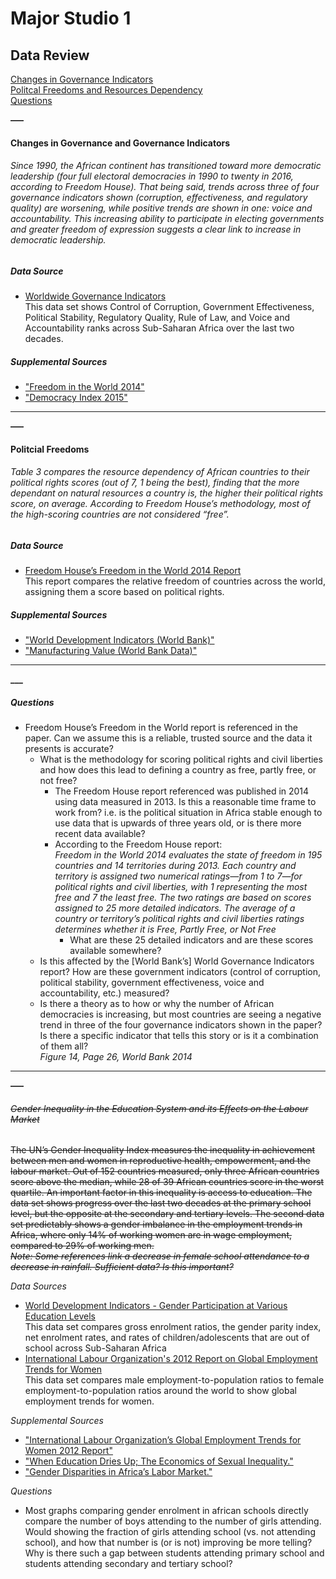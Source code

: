 # Major Studio 1

## Data Review
[Changes in Governance Indicators](#gov)  
[Politcal Freedoms and Resources Dependency](#freedoms)  
[Questions](#questions)  

**–––**<a name="gov"></a>
#### Changes in Governance and Governance Indicators
###### Since 1990, the African continent has transitioned toward more democratic leadership (four full electoral democracies in 1990 to twenty in 2016, according to Freedom House). That being said, trends across three of four governance indicators shown (corruption, effectiveness, and regulatory quality) are worsening, while positive trends are shown in one: voice and accountability. This increasing ability to participate in electing governments and greater freedom of expression suggests a clear link to increase in democratic leadership.  

##### *Data Source*  
* [Worldwide Governance Indicators](http://databank.worldbank.org/data/Governance/id/398b56e9)  
This data set shows Control of Corruption, Government Effectiveness, Political Stability, Regulatory Quality, Rule of Law, and Voice and Accountability ranks across Sub-Saharan Africa over the last two decades.  

##### *Supplemental Sources*  
* ["Freedom in the World 2014"](https://freedomhouse.org/sites/default/files/FIW2014%20Booklet.pdf)
* ["Democracy Index 2015"](http://www.eiu.com/Handlers/WhitepaperHandler.ashx?fi=EIU-Democracy-Index-2015.pdf&mode=wp&campaignid=DemocracyIndex2015)  

___
**–––**<a name="freedoms"></a>
#### Politcial Freedoms
###### Table 3 compares the resource dependency of African countries to their political rights scores (out of 7, 1 being the best), finding that the more dependant on natural resources a country is, the higher their political rights score, on average. According to Freedom House’s methodology, most of the high-scoring countries are not considered “free”.  

##### *Data Source*
* [Freedom House’s Freedom in the World 2014 Report](https://freedomhouse.org/sites/default/files/FIW2014%20Booklet.pdf)  
This report compares the relative freedom of countries across the world, assigning them a score based on political rights.

##### *Supplemental Sources*
* ["World Development Indicators (World Bank)"](http://wdi.worldbank.org/table/3.14)
* ["Manufacturing Value (World Bank Data)"](http://wdi.worldbank.org/table/3.14)

___
**___**<a name="questions"></a>
##### *Questions*
* Freedom House’s Freedom in the World report is referenced in the paper. Can we assume this is a reliable, trusted source and the data it presents is accurate?
  * What is the methodology for scoring political rights and civil liberties and how does this lead to defining a country as free, partly free, or not free?
      * The Freedom House report referenced was published in 2014 using data measured in 2013. Is this a reasonable time frame to work from? i.e. is the political situation in Africa stable enough to use data that is upwards of three years old, or is there more recent data available?
      * According to the Freedom House report:  
        *Freedom in the World 2014 evaluates the state of freedom in 195 countries and 14 territories during 2013. Each country and territory is assigned two numerical ratings—from 1 to 7—for political rights and civil liberties, with 1 representing the most free and 7 the least free. The two ratings are based on scores assigned to 25 more detailed indicators. The average of a country or territory’s political rights and civil liberties ratings determines whether it is Free, Partly Free, or Not Free*
        * What are these 25 detailed indicators and are these scores available somewhere?
  * Is this affected by the [World Bank’s] World Governance Indicators report? How are these government indicators (control of corruption, political stability, government effectiveness, voice and accountability, etc.) measured?
  * Is there a theory as to how or why the number of African democracies is increasing, but most countries are seeing a negative trend in three of the four governance indicators shown in the paper? Is there a specific indicator that tells this story or is it a combination of them all?  
    *Figure 14, Page 26, World Bank 2014*

---

**–––**
###### ~~Gender Inequality in the Education System and its Effects on the Labour Market~~
~~The UN’s Gender Inequality Index measures the inequality in achievement between men and women in reproductive health, empowerment, and the labour market. Out of 152 countries measured, only three African countries score above the median, while 28 of 39 African countries score in the worst quartile. An important factor in this inequality is access to education. The data set shows progress over the last two decades at the primary school level, but the opposite at the secondary and tertiary levels. The second data set predictably shows a gender imbalance in the employment trends in Africa, where only 14% of working women are in wage employment, compared to 29% of working men.   
*Note: Some references link a decrease in female school attendance to a decrease in rainfall. Sufficient data? Is this important?*~~

*Data Sources*
* [World Development Indicators - Gender Participation at Various Education Levels](http://databank.worldbank.org/data/reports.aspx?Report_Name=Gross-Enrolment-Ratio&Id=cb705e48)  
  This data set compares gross enrolment ratios, the gender parity index, net enrolment rates, and rates of children/adolescents that are out of school across Sub-Saharan Africa  
* [International Labour Organization's 2012 Report on Global Employment Trends for Women](http://www.ilo.org/wcmsp5/groups/public/---dgreports/---dcomm/documents/publication/wcms_195447.pdf)  
   This data set compares male employment-to-population ratios to female employment-to-population ratios around the world to show global employment trends for women.

*Supplemental Sources*
* ["International Labour Organization’s Global Employment Trends for Women 2012 Report"](http://www.ilo.org/wcmsp5/groups/public/---dgreports/---dcomm/documents/publication/wcms_195447.pdf)
* ["When Education Dries Up; The Economics of Sexual Inequality."](http://www.economist.com/news/finance-and-economics/21588927-new-research-hints-better-method-ensure-girls-africa-stay-school-when)
* ["Gender Disparities in Africa’s Labor Market."](http://www.afd.fr/jahia/webdav/site/afd/shared/PUBLICATIONS/RECHERCHE/Scientifiques/Co-editions/Gender-disparities-labour-market.pdf)

*Questions*
* Most graphs comparing gender enrolment in african schools directly compare the number of boys attending to the number of girls attending. Would showing the fraction of girls attending school (vs. not attending school), and how that number is (or is not) improving be more telling?  Why is there such a gap between students attending primary school and students attending secondary and tertiary school?